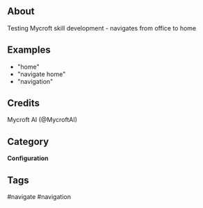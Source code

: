 ## About
Testing Mycroft skill development - navigates from office to home
## Examples
* "home"
* "navigate home"
* "navigation"

## Credits
Mycroft AI (@MycroftAI)

## Category
**Configuration**

## Tags
#navigate
#navigation